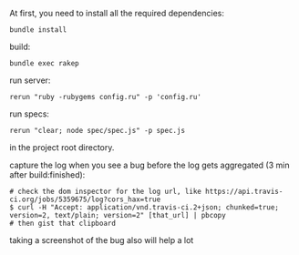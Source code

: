 At first, you need to install all the required dependencies:
```
bundle install
```

build:

```
bundle exec rakep
```

run server:

```
rerun "ruby -rubygems config.ru" -p 'config.ru'
```

run specs:

```
rerun "clear; node spec/spec.js" -p spec.js
```

in the project root directory.

capture the log when you see a bug before the log gets aggregated (3 min after build:finished):

```
# check the dom inspector for the log url, like https://api.travis-ci.org/jobs/5359675/log?cors_hax=true
$ curl -H "Accept: application/vnd.travis-ci.2+json; chunked=true; version=2, text/plain; version=2" [that_url] | pbcopy
# then gist that clipboard
```

taking a screenshot of the bug also will help a lot
